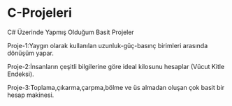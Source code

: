 # C-Projeleri
C# Üzerinde Yapmış Olduğum Basit Projeler

Proje-1:Yaygın olarak kullanılan uzunluk-güç-basınç birimleri arasında dönüşüm yapar.

Proje-2:İnsanların çeşitli bilgilerine göre ideal kilosunu hesaplar (Vücut Kitle Endeksi).

Proje-3:Toplama,çıkarma,çarpma,bölme ve üs almadan oluşan çok basit bir hesap makinesi.
